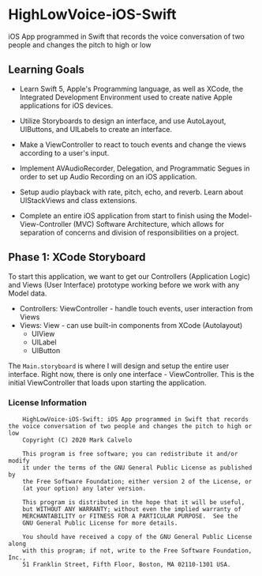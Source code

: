# HighLowVoice-iOS-Swift
iOS App programmed in Swift that records the voice conversation of two people and changes the pitch to high or low

## Learning Goals
* Learn Swift 5, Apple's Programming language, as well as XCode, the Integrated Development Environment used to create native Apple applications for iOS devices.

* Utilize Storyboards to design an interface, and use AutoLayout, UIButtons, and UILabels to create an interface.

* Make a ViewController to react to touch events and change the views according to a user's input.

* Implement AVAudioRecorder, Delegation, and Programmatic Segues in order to set up Audio Recording on an iOS application.

* Setup audio playback with rate, pitch, echo, and reverb. Learn about UIStackViews and class extensions.

* Complete an entire iOS application from start to finish using the Model-View-Controller (MVC) Software Architecture, which allows for separation of concerns and division of responsibilities on a project.

## Phase 1: XCode Storyboard
To start this application, we want to get our Controllers (Application Logic) and Views (User Interface) prototype working before we work with any Model data. 
* Controllers: ViewController - handle touch events, user interaction from Views
* Views: View - can use built-in components from XCode (Autolayout)
    * UIView
    * UILabel
    * UIButton

The ```Main.storyboard``` is where I will design and setup the entire user interface.
Right now, there is only one interface - ViewController. This is the initial ViewController
that loads upon starting the application.


### License Information

```
    HighLowVoice-iOS-Swift: iOS App programmed in Swift that records the voice conversation of two people and changes the pitch to high or low
    Copyright (C) 2020 Mark Calvelo

    This program is free software; you can redistribute it and/or modify
    it under the terms of the GNU General Public License as published by
    the Free Software Foundation; either version 2 of the License, or
    (at your option) any later version.

    This program is distributed in the hope that it will be useful,
    but WITHOUT ANY WARRANTY; without even the implied warranty of
    MERCHANTABILITY or FITNESS FOR A PARTICULAR PURPOSE.  See the
    GNU General Public License for more details.

    You should have received a copy of the GNU General Public License along
    with this program; if not, write to the Free Software Foundation, Inc.,
    51 Franklin Street, Fifth Floor, Boston, MA 02110-1301 USA.
```